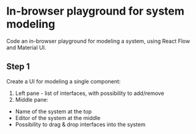 # In-browser playground for system modeling

Code an in-browser playground for modeling a system, using React Flow and Material UI.

## Step 1

Create a UI for modeling a single component:

1. Left pane - list of interfaces, with possibility to add/remove
2. Middle pane:

- Name of the system at the top
- Editor of the system at the middle
- Possibility to drag & drop interfaces into the system
